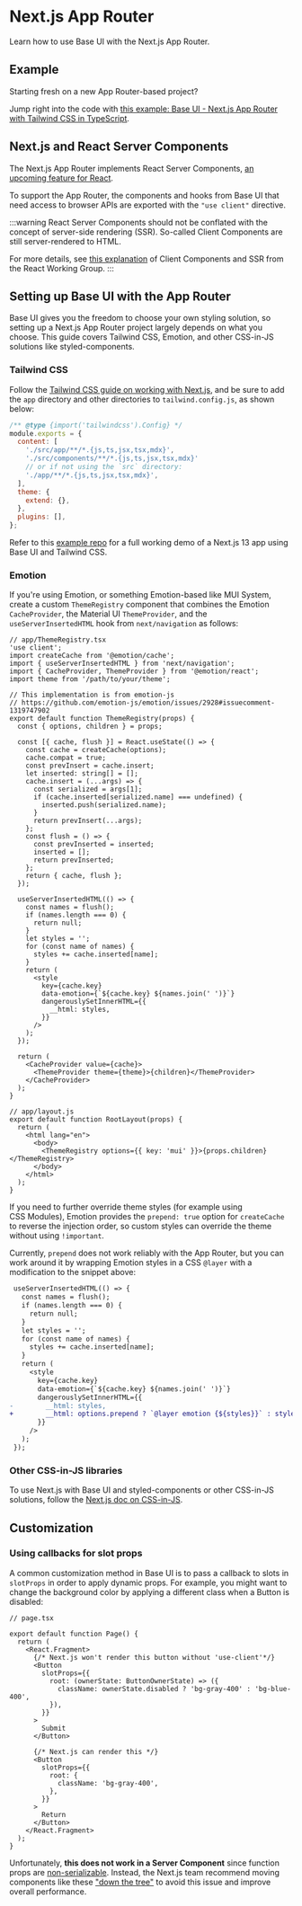 # Next.js App Router

<p class="description">Learn how to use Base UI with the Next.js App Router.</p>

## Example

Starting fresh on a new App Router-based project?

Jump right into the code with [this example: Base UI - Next.js App Router with Tailwind CSS in TypeScript](https://github.com/mui/material-ui/tree/master/examples/base-ui-nextjs-tailwind-ts).

## Next.js and React Server Components

The Next.js App Router implements React Server Components, [an upcoming feature for React](https://github.com/reactjs/rfcs/blob/main/text/0227-server-module-conventions.md).

To support the App Router, the components and hooks from Base UI that need access to browser APIs are exported with the `"use client"` directive.

:::warning
React Server Components should not be conflated with the concept of server-side rendering (SSR).
So-called Client Components are still server-rendered to HTML.

For more details, see [this explanation](https://github.com/reactwg/server-components/discussions/4) of Client Components and SSR from the React Working Group.
:::

## Setting up Base UI with the App Router

Base UI gives you the freedom to choose your own styling solution, so setting up a Next.js App Router project largely depends on what you choose.
This guide covers Tailwind CSS, Emotion, and other CSS-in-JS solutions like styled-components.

### Tailwind CSS

Follow the [Tailwind CSS guide on working with Next.js](https://tailwindcss.com/docs/guides/nextjs), and be sure to add the `app` directory and other directories to `tailwind.config.js`, as shown below:

```js
/** @type {import('tailwindcss').Config} */
module.exports = {
  content: [
    './src/app/**/*.{js,ts,jsx,tsx,mdx}',
    './src/components/**/*.{js,ts,jsx,tsx,mdx}'
    // or if not using the `src` directory:
    './app/**/*.{js,ts,jsx,tsx,mdx}',
  ],
  theme: {
    extend: {},
  },
  plugins: [],
};
```

Refer to this [example repo](https://github.com/mui/material-ui/tree/master/examples/base-ui-nextjs-tailwind-ts) for a full working demo of a Next.js 13 app using Base UI and Tailwind CSS.

### Emotion

If you're using Emotion, or something Emotion-based like MUI System, create a custom `ThemeRegistry` component that combines the Emotion `CacheProvider`, the Material UI `ThemeProvider`, and the `useServerInsertedHTML` hook from `next/navigation` as follows:

```tsx
// app/ThemeRegistry.tsx
'use client';
import createCache from '@emotion/cache';
import { useServerInsertedHTML } from 'next/navigation';
import { CacheProvider, ThemeProvider } from '@emotion/react';
import theme from '/path/to/your/theme';

// This implementation is from emotion-js
// https://github.com/emotion-js/emotion/issues/2928#issuecomment-1319747902
export default function ThemeRegistry(props) {
  const { options, children } = props;

  const [{ cache, flush }] = React.useState(() => {
    const cache = createCache(options);
    cache.compat = true;
    const prevInsert = cache.insert;
    let inserted: string[] = [];
    cache.insert = (...args) => {
      const serialized = args[1];
      if (cache.inserted[serialized.name] === undefined) {
        inserted.push(serialized.name);
      }
      return prevInsert(...args);
    };
    const flush = () => {
      const prevInserted = inserted;
      inserted = [];
      return prevInserted;
    };
    return { cache, flush };
  });

  useServerInsertedHTML(() => {
    const names = flush();
    if (names.length === 0) {
      return null;
    }
    let styles = '';
    for (const name of names) {
      styles += cache.inserted[name];
    }
    return (
      <style
        key={cache.key}
        data-emotion={`${cache.key} ${names.join(' ')}`}
        dangerouslySetInnerHTML={{
          __html: styles,
        }}
      />
    );
  });

  return (
    <CacheProvider value={cache}>
      <ThemeProvider theme={theme}>{children}</ThemeProvider>
    </CacheProvider>
  );
}

// app/layout.js
export default function RootLayout(props) {
  return (
    <html lang="en">
      <body>
        <ThemeRegistry options={{ key: 'mui' }}>{props.children}</ThemeRegistry>
      </body>
    </html>
  );
}
```

If you need to further override theme styles (for example using CSS Modules), Emotion provides the `prepend: true` option for `createCache` to reverse the injection order, so custom styles can override the theme without using `!important`.

Currently, `prepend` does not work reliably with the App Router, but you can work around it by wrapping Emotion styles in a CSS `@layer` with a modification to the snippet above:

```diff
 useServerInsertedHTML(() => {
   const names = flush();
   if (names.length === 0) {
     return null;
   }
   let styles = '';
   for (const name of names) {
     styles += cache.inserted[name];
   }
   return (
     <style
       key={cache.key}
       data-emotion={`${cache.key} ${names.join(' ')}`}
       dangerouslySetInnerHTML={{
-        __html: styles,
+        __html: options.prepend ? `@layer emotion {${styles}}` : styles,
       }}
     />
   );
 });
```

### Other CSS-in-JS libraries

To use Next.js with Base UI and styled-components or other CSS-in-JS solutions, follow the [Next.js doc on CSS-in-JS](https://nextjs.org/docs/app/building-your-application/styling/css-in-js).

## Customization

### Using callbacks for slot props

A common customization method in Base UI is to pass a callback to slots in `slotProps` in order to apply dynamic props. For example, you might want to change the background color by applying a different class when a Button is disabled:

```tsx
// page.tsx

export default function Page() {
  return (
    <React.Fragment>
      {/* Next.js won't render this button without 'use-client'*/}
      <Button
        slotProps={{
          root: (ownerState: ButtonOwnerState) => ({
            className: ownerState.disabled ? 'bg-gray-400' : 'bg-blue-400',
          }),
        }}
      >
        Submit
      </Button>

      {/* Next.js can render this */}
      <Button
        slotProps={{
          root: {
            className: 'bg-gray-400',
          },
        }}
      >
        Return
      </Button>
    </React.Fragment>
  );
}
```

Unfortunately, **this does not work in a Server Component** since function props are [non-serializable](https://nextjs.org/docs/app/building-your-application/rendering/composition-patterns#passing-props-from-server-to-client-components-serialization).
Instead, the Next.js team recommend moving components like these ["down the tree"](https://nextjs.org/docs/app/building-your-application/rendering/composition-patterns#moving-client-components-down-the-tree) to avoid this issue and improve overall performance.
